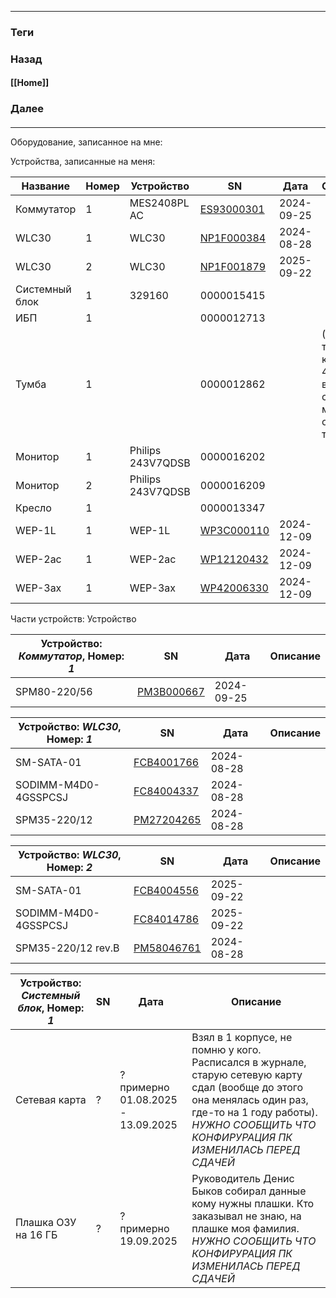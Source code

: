 
---
### Теги

### Назад
#### [[Home]]
### Далее
####
---

Оборудование, записанное на мне:

Устройства, записанные на меня:

| Название       | Номер | Устройство        | SN                                                             | Дата       | Описание                                                                 |
| -------------- | ----- | ----------------- | -------------------------------------------------------------- | ---------- | ------------------------------------------------------------------------ |
| Коммутатор     | 1     | MES2408PL AC      | [ES93000301](https://sn.eltex.loc/search_by_serial/ES93000301) | 2024-09-25 |                                                                          |
| WLC30          | 1     | WLC30             | [NP1F000384](https://sn.eltex.loc/search_by_serial/NP1F000384) | 2024-08-28 |                                                                          |
| WLC30          | 2     | WLC30             | [NP1F001879](https://sn.eltex.loc/search_by_serial/NP1F001879) | 2025-09-22 |                                                                          |
| Системный блок | 1     | 329160            | 0000015415                                                     |            |                                                                          |
| ИБП            | 1     |                   | 0000012713                                                     |            |                                                                          |
| Тумба          | 1     |                   | 0000012862                                                     |            | (Старая тумба из кабинета 417, вероятно списана с меня, осталась там же) |
| Монитор        | 1     | Philips 243V7QDSB | 0000016202                                                     |            |                                                                          |
| Монитор        | 2     | Philips 243V7QDSB | 0000016209                                                     |            |                                                                          |
| Кресло         | 1     |                   | 0000013347                                                     |            |                                                                          |
| WEP-1L         | 1     | WEP-1L            | [WP3C000110](https://sn.eltex.loc/search_by_serial/WP3C000110) | 2024-12-09 |                                                                          |
| WEP-2ac        | 1     | WEP-2ac           | [WP12120432](https://sn.eltex.loc/search_by_serial/WP12120432) | 2024-12-09 |                                                                          |
| WEP-3ax        | 1     | WEP-3ax           | [WP42006330](https://sn.eltex.loc/search_by_serial/WP42006330) | 2024-12-09 |                                                                          |

Части устройств: Устройство

| Устройство: *Коммутатор*, Номер: *1* | SN                                                             | Дата       | Описание |
| ------------------------------------ | -------------------------------------------------------------- | ---------- | -------- |
| SPM80-220/56                         | [PM3B000667](https://sn.eltex.loc/search_by_serial/PM3B000667) | 2024-09-25 |          |


| Устройство: *WLC30*, Номер: *1* | SN                                                             | Дата       | Описание |
| ------------------------------- | -------------------------------------------------------------- | ---------- | -------- |
| SM-SATA-01                      | [FCB4001766](https://sn.eltex.loc/search_by_serial/FCB4001766) | 2024-08-28 |          |
| SODIMM-M4D0-4GSSPCSJ            | [FC84004337](https://sn.eltex.loc/search_by_serial/FC84004337) | 2024-08-28 |          |
| SPM35-220/12                    | [PM27204265](https://sn.eltex.loc/search_by_serial/PM27204265) | 2024-08-28 |          |


| Устройство: *WLC30*, Номер: *2* | SN                                                             | Дата       | Описание |
| ------------------------------- | -------------------------------------------------------------- | ---------- | -------- |
| SM-SATA-01                      | [FCB4004556](https://sn.eltex.loc/search_by_serial/FCB4004556) | 2025-09-22 |          |
| SODIMM-M4D0-4GSSPCSJ            | [FC84014786](https://sn.eltex.loc/search_by_serial/FC84014786) | 2025-09-22 |          |
| SPM35-220/12 rev.B              | [PM58046761](https://sn.eltex.loc/search_by_serial/PM58046761) | 2024-08-28 |          |


| Устройство: *Системный блок*, Номер: *1* | SN  | Дата                                      | Описание                                                                                                                                                                                                             |
| ---------------------------------------- | --- | ----------------------------------------- | -------------------------------------------------------------------------------------------------------------------------------------------------------------------------------------------------------------------- |
| Сетевая карта                            | ?   | ?<br>примерно <br>01.08.2025 - 13.09.2025 | Взял в 1 корпусе, не помню у кого. Расписался в журнале, старую сетевую карту сдал (вообще до этого она менялась один раз, где-то на 1 году работы).<br>*НУЖНО СООБЩИТЬ ЧТО КОНФИРУРАЦИЯ ПК ИЗМЕНИЛАСЬ ПЕРЕД СДАЧЕЙ* |
| Плашка ОЗУ на 16 ГБ                      | ?   | ?<br>примерно 19.09.2025                  | Руководитель Денис Быков собирал данные кому нужны плашки. Кто заказывал не знаю, на плашке моя фамилия.<br>*НУЖНО СООБЩИТЬ ЧТО КОНФИРУРАЦИЯ ПК ИЗМЕНИЛАСЬ ПЕРЕД СДАЧЕЙ*                                             |
